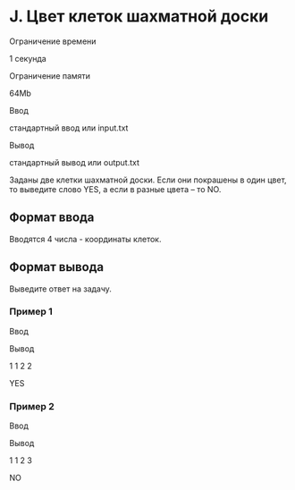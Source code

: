 J. Цвет клеток шахматной доски
==============================

Ограничение времени

1 секунда

Ограничение памяти

64Mb

Ввод

стандартный ввод или input.txt

Вывод

стандартный вывод или output.txt

Заданы две клетки шахматной доски. Если они покрашены в один цвет, то выведите слово YES, а если в разные цвета – то NO.

Формат ввода
------------

Вводятся 4 числа - координаты клеток.

Формат вывода
-------------

Выведите ответ на задачу.

### Пример 1

Ввод

Вывод

1
1
2
2

YES

### Пример 2

Ввод

Вывод

1
1
2
3

NO
